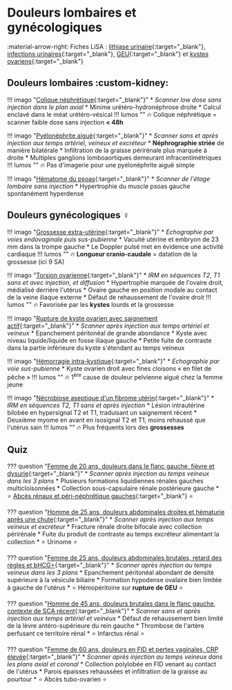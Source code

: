 # Douleurs lombaires et gynécologiques

:material-arrow-right: Fiches LiSA : [lithiase urinaire](https://livret.uness.fr/lisa/Lithiase_urinaire){:target="_blank"}, [infections urinaires](https://livret.uness.fr/lisa/Infections_urinaires_de_l%E2%80%99enfant_et_de_l%E2%80%99adulte){:target="_blank"}, [GEU](https://livret.uness.fr/lisa/Grossesse_extra-ut%C3%A9rine){:target="_blank"} et [kystes ovariens](https://livret.uness.fr/lisa/Tum%C3%A9faction_pelvienne_chez_la_femme){:target="_blank"}


## Douleurs lombaires :custom-kidney:

!!! imago "[Colique néphrétique](https://radiopaedia.org/cases/18334/studies/18176){:target="_blank"}"
    * _Scanner low dose sans injection dans le plan axial_
    * Minime urétéro-hydronéphrose droite
    * Calcul enclavé dans le méat urétéro-vésical
    !!! lumos ""
        :fire: Colique néphrétique = scanner faible dose sans injection **< 48h**

!!! imago "[Pyélonéphrite aiguë](https://radiopaedia.org/cases/94762/studies/113798){:target="_blank"}"
    * _Scanner sans et après injection aux temps artériel, veineux et excréteur_ 
    * **Néphrographie striée** de manière bilatérale
    * Infiltration de la graisse périrénale plus marquée à droite
    * Multiples ganglions lomboaortiques demeurant infracentimétriques
    !!! lumos ""
        :fire: Pas d'imagerie pour une pyélonéphrite aiguë simple

!!! imago "[Hématome du psoas](https://radiopaedia.org/cases/20457/studies/20365){:target="_blank"}"
    * _Scanner de l'étage lombaire sans injection_ 
    * Hypertrophie du muscle psoas gauche spontanément hyperdense


## Douleurs gynécologiques :female_sign:

!!! imago "[Grossesse extra-utérine](https://radiopaedia.org/cases/46956/studies/51488){:target="_blank"}"
    * _Echographie par voies endovaginale puis sus-pubienne_
    * Vacuité utérine et embryon de 23 mm dans la trompe gauche
    * Le Doppler pulsé met en évidence une activité cardiaque
    !!! lumos ""
        :fire: **Longueur cranio-caudale** = datation de la grossesse (ici 9 SA)

!!! imago "[Torsion ovarienne](https://radiopaedia.org/cases/160396/studies/131263){:target="_blank"}"
    * _IRM en séquences T2, T1 sans et avec injection, et diffusion_ 
    * Hypertrophie marquée de l'ovaire droit, médialisé derrière l'utérus
    * Ovaire gauche en position modale au contact de la veine iliaque externe
    * Défaut de rehaussement de l'ovaire droit
    !!! lumos ""
        :fire: Favorisée par les **kystes** lourds et la grossesse

!!! imago "[Rupture de kyste ovarien avec saignement actif](https://radiopaedia.org/cases/176944/studies/142188){:target="_blank"}"
    * _Scanner après injection aux temps artériel et veineux_
    * Epanchement péritonéal de grande abondance
    * Kyste avec niveau liquide/liquide en fosse iliaque gauche
    * Petite fuite de contraste dans la partie inférieure du kyste s'étendant au temps veineux

!!! imago "[Hémorragie intra-kystique](https://radiopaedia.org/cases/172179/studies/139089){:target="_blank"}"
    * _Echographie par voie sus-pubienne_ 
    * Kyste ovarien droit avec fines cloisons « en filet de pêche »
    !!! lumos ""
        :fire: 1<sup>ère</sup> cause de douleur pelvienne aiguë chez la femme jeune

!!! imago "[Nécrobiose aseptique d'un fibrome utérin](https://radiopaedia.org/cases/160510/studies/131318){:target="_blank"}"
    * _IRM en séquences T2, T1 sans et après injection_
    * Lésion intrautérine bilobée en hypersignal T2 et T1, traduisant un saignement récent
    * Deuxième myome en avant en isosignal T2 et T1, moins rehaussé que l'utérus sain
    !!! lumos ""
        :fire: Plus fréquents lors des **grossesses**


## Quiz

??? question "[Femme de 20 ans, douleurs dans le flanc gauche, fièvre et dysurie](https://radiopaedia.org/cases/151692/studies/125819){:target="_blank"}"
    * _Scanner après injection au temps veineux dans les 3 plans_
    * Plusieurs formations liquidiennes rénales gauches multicloisonnées
    * Collection sous-capsulaire rénale postérieure gauche
    * :star: [Abcès rénaux et péri-néphrétique gauches](https://radiopaedia.org/cases/151692/studies/125820){:target="_blank"} :star:

??? question "[Homme de 25 ans, douleurs abdominales droites et hématurie après une chute](https://radiopaedia.org/cases/52071/studies/57927){:target="_blank"}"
    * _Scanner après injection aux temps veineux et excréteur_
    * Fracture rénale droite bifocale avec collection périrénale
    * Fuite du produit de contraste au temps excréteur alimentant la collection
    * :star: Urinome :star:

??? question "[Femme de 25 ans, douleurs abdominales brutales, retard des règles et bHCG+](https://radiopaedia.org/cases/54993/studies/61300?lang=gb){:target="_blank"}"
    * _Scanner après injection au temps veineux dans les 3 plans_ 
    * Epanchement péritonéal abondant de densité supérieure à la vésicule biliaire
    * Formation hypodense ovalaire bien limitée à gauche de l'utérus
    * :star: Hémopéritoine sur **rupture de GEU** :star:

??? question "[Homme de 45 ans, douleurs brutales dans le flanc gauche, contexte de SCA récent](https://radiopaedia.org/cases/152464/studies/126376){:target="_blank"}"
    * _Scanner sans et après injection aux temps artériel et veineux_
    * Défaut de rehaussement bien limité de la lèvre antéro-supérieure du rein gauche
    * Thrombose de l'artère perfusant ce territoire rénal
    * :star: Infarctus rénal :star:

??? question "[Femme de 60 ans, douleurs en FID et pertes vaginales, CRP élevée](https://radiopaedia.org/cases/83123/studies/97496){:target="_blank"}"
    * _Scanner après injection au temps veineux dans les plans axial et coronal_
    * Collection polylobée en FID venant au contact de l'utérus
    * Parois épaisses rehaussées et infiltration de la graisse au pourtour
    * :star: Abcès tubo-ovarien :star: